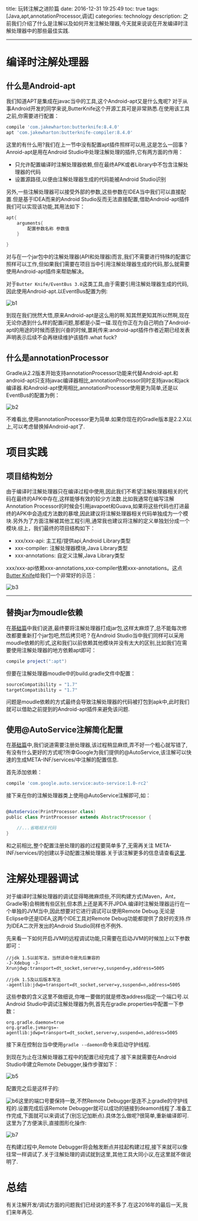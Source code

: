 title: 玩转注解之进阶篇
date: 2016-12-31 19:25:49
toc: true
tags: [Java,apt,annotationProcessor,调试]
categories: technology
description: 之前我们介绍了什么是注解以及如何开发注解处理器,今天就来说说在开发编译时注解处理器中的那些最佳实践.

-------

# 编译时注解处理器

## 什么是Android-apt

我们知道APT是集成在javac当中的工具,这个Android-apt又是什么鬼呢? 对于从事Android开发的同学来说,ButterKnife这个开源工具可是非常熟悉.在使用该工具之前,你需要进行配置：
```groovy
compile 'com.jakewharton:butterknife:8.4.0'
apt 'com.jakewharton:butterknife-compiler:8.4.0'
```

这里的有什么用?我们在上一节中没有配置apt插件照样可以用,这是怎么一回事？Anroid-apt是用在Android Studio中处理注解处理的插件,它有两方面的作用：

- 只允许配置编译时注解处理器依赖,但在最终APK或者Library中不包含注解处理器的代码
- 设置源路径,以便由注解处理器生成的代码能被Android Studio识别

另外,一些注解处理器可以接受外部的参数,这些参数在IDEA当中我们可以直接配置.但是基于IDEA而来的Android Studio反而无法直接配置,借助Android-apt插件我们可以实现该功能,其用法如下：
```groovy
apt{
    arguments{
        配置参数名称 参数值
    }

}

```
 对与在一个jar包中的注解处理器(API和处理器)而言,我们不需要进行特殊的配置它照样可以工作,但如果我们需要在项目当中引用注解处理器生成的代码,那么就需要使用Android-apt插件来帮助解决。

对于`Butter Knife/EventBus 3.0`这类工具,由于需要引用注解处理器生成的代码,因此使用Android-apt.以EventBus配置为例:

![b1](https://ws1.sinaimg.cn/large/006tNbRwly1fy641emq6mj30q50i2abe.jpg)

到现在我们恍然大悟,原来Android-apt是这么用的啊.知其然更知其所以然啊,现在无论你遇到什么样的配置问题,那都是小菜一碟.现在你正在为自己明白了Android-apt的用途的时候而感到兴奋的时候,噩耗传来:android-apt插件作者近期已经发表声明表示后续不会再继续维护该插件.what fuck?

## 什么是annotationProcessor

Gradle从2.2版本开始支持annotationProcessor功能来代替Android-apt.和android-apt只支持javac编译器相比,annotationProcessor同时支持javac和jack编译器.和Android-apt使用相比,annotationProcessor使用更为简单,还是以EventBus的配置为例：

![b2](https://ws2.sinaimg.cn/large/006tNbRwly1fy642bexrlj30qj0ndtat.jpg)

不难看出,使用annotationProcessor更为简单.如果你现在的Gradle版本是2.2.X以上,可以考虑替换掉Android-apt了.

# 项目实践

## 项目结构划分

由于编译时注解处理器只在编译过程中使用,因此我们不希望注解处理器相关的代码在最终的APK中存在,这样能够有效的较少方法数.比如我通常在编写注解Annotation Processor的时候会引用javapoet和Guava,如果将这些代码也打进最终的APK中会造成方法数的暴增,因此建议将注解处理器相关代码单独成为一个模块.另外为了方面注解被其他工程引用,通常我也建议将注解的定义单独划分成一个模块.综上，我们最终的项目结构如下：


 - xxx/xxx-api: 主工程/提供api,Android Library类型
 - xxx-compiler: 注解处理器模块,Java Library类型
 - xxx-annotations: 自定义注解,Java Library类型

xxx/xxx-api依赖xxx-annotations,xxx-compiler依赖xxx-annotations。这点[Butter Knife][1]给我们一个非常好的示范：

![b3](https://ws1.sinaimg.cn/large/006tNbRwly1fy643094qjj306r09vglm.jpg)

----------

## 替换jar为moudle依赖

 在[基础篇][2]中我们说道,最终要将注解处理器打成jar包,这样太麻烦了,总不能每次修改都要重新打个jar包吧,然后拷贝吧？在Android Studio当中我们同样可以采用moudle依赖的形式,这和我们以前依赖其他模块并没有太大的区别,比如我们在需要使用注解处理器的地方依赖apt即可：

```groovy
compile project(":apt")
```

但要在注解处理器moudle中的build.gradle文件中配置：
```groovy
sourceCompatibility = "1.7"
targetCompatibility = "1.7"
```

 问题是moudle依赖的方式最终会导致注解处理器的代码被打包到apk中,此时我们就可以借助之前提到的Android-apt插件来避免该问题.

## 使用@AutoService注解简化配置

在[基础篇](http://blog.csdn.net/dd864140130/article/details/53875814)中,我们说道需要注册处理器,该过程稍显麻烦,弄不好一个粗心就写错了,有没有什么更好的方式呢?所幸Google为我们提供的@AutoService,该注解可以快速的生成META-INF/services/中注解的配置信息.

首先添加依赖：
```groovy
compile 'com.google.auto.service:auto-service:1.0-rc2'
```
接下来在你的注解处理器类上使用@AutoService注解即可,如：
```groovy

@AutoService(PrintProcessor.class)
public class PrintProcessor extends AbstractProcessor {

	//...省略相关代码
}
```

和之前相比,整个配置注册处理的器的过程要简单多了,无需再关注 META-INF/services/的创建以手动配置注解处理器.关于该注解更多的信息请查看[这里](https://github.com/google/auto/tree/master/service).

# 注解处理器调试

对于编译时注解处理器的调试显得略微麻烦些,不同构建方式(Maven，Ant，Gradle等)会稍微有些区别,但本质上还是离不开JPDA.编译时注解处理器运行在一个单独的JVM当中,因此想要对它进行调试可以使用Remote Debug.无论是Eclipse中还是IDEA,这两个IDE工具对Remote Debug功能都提供了良好的支持.作为IDEA二次开发出的Android Studio同样也不例外.

先来看一下如何开启JVM的远程调试功能,只需要在启动JVM的时候加上以下参数即可：

```shell
//jdk 1.5以前写法，当然该命令是先后兼容的
-J-Xdebug -J-Xrunjdwp:transport=dt_socket,server=y,suspend=y,address=5005

//jdk 1.5及以后版本写法
-agentlib:jdwp=transport=dt_socket,server=y,suspend=n,address=5005
```


这些参数的含义这里不做细说,你唯一要做的就是修改address指定一个端口号.以Android Studio中调试注解处理器为例,首先在gradle.properties中配置一下参数：

```shell
org.gradle.daemon=true
org.gradle.jvmargs=-agentlib:jdwp=transport=dt_socket,server=y,suspend=n,address=5005
```

接下来在控制台当中使用`gradle --daemon`命令来启动守护线程.

到现在为止在注解处理器工程中的配置已经完成了.接下来就需要在Android Studio中建立Remote Debugger,操作步骤如下：

![b5](https://ws1.sinaimg.cn/large/006tNbRwly1fy644mej2rg30vq0lidlr.gif)

配置完之后是这样子的:

![b6](https://ws2.sinaimg.cn/large/006tNbRwly1fy645391cfj31c60u0tdm.jpg)这里的端口号要保持一致,不然Remote Debugger是连不上gradle的守护线程的.设置完成后该Remote Debugger就可以成功的链接到deamon线程了.准备工作完成,下面就可以来调试了(别忘记加断点).具体怎么做呢?很简单,重新编译即可.这里为了方便演示,直接图形化操作:

![b7](https://ws2.sinaimg.cn/large/006tNbRwly1fy645pyhajg30oy0ggnhi.gif)


在构建过程中,Remote Debugger将会触发断点并挂起构建过程,接下来就可以像往常一样调试了.关于注解处理的调试就到这里,其他工具大同小议,在这里就不做说明了.

# 总结

有关注解开发/调试方面的问题我们已经说的差不多了.在这2016年的最后一天,我们来年再见.


[1]: https://github.com/JakeWharton/butterknife
[2]: http://blog.csdn.net/dd864140130/article/details/53875814
